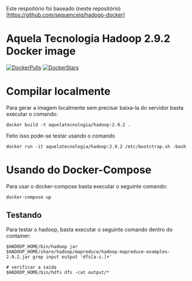 Este respoitório foi baseado (neste repositório)[https://github.com/sequenceiq/hadoop-docker]
# Aquela Tecnologia Hadoop 2.9.2 Docker image

[![DockerPulls](https://img.shields.io/docker/pulls/aquelatecnologia/hadoop.svg)](https://registry.hub.docker.com/u/aquelatecnologia/hadoop/)
[![DockerStars](https://img.shields.io/docker/stars/aquelatecnologia/hadoop.svg)](https://registry.hub.docker.com/u/aquelatecnologia/hadoop/)


# Compilar localmente
Para gerar a imagem localmente sem precisar baixa-la do servidor basta executar o comando:

```
docker build -t aquelatecnologia/hadoop:2.9.2 .
```

Feito isso pode-se testar usando o comando

```
docker run -it aquelatecnologia/hadoop:2.9.2 /etc/bootstrap.sh -bash
```

# Usando do Docker-Compose
Para usar o docker-compose basta executar o seguinte comando:

```
docker-compose up
```

## Testando

Para testar o hadoop, basta executar o seguinte comando dentro do container:

```
$HADOOP_HOME/bin/hadoop jar $HADOOP_HOME/share/hadoop/mapreduce/hadoop-mapreduce-examples-2.9.2.jar grep input output 'dfs[a-z.]+'

# verificar a saída
$HADOOP_HOME/bin/hdfs dfs -cat output/*
```
